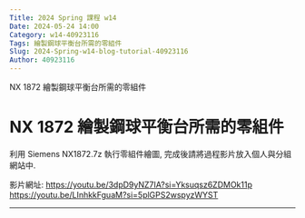 ```yaml
---
Title: 2024 Spring 課程 w14
Date: 2024-05-24 14:00
Category: w14-40923116
Tags: 繪製鋼球平衡台所需的零組件
Slug: 2024-Spring-w14-blog-tutorial-40923116
Author: 40923116
---
```


NX 1872 繪製鋼球平衡台所需的零組件

<!-- PELICAN_END_SUMMARY -->

# NX 1872 繪製鋼球平衡台所需的零組件

利用 Siemens NX1872.7z 執行零組件繪圖, 完成後請將過程影片放入個人與分組網站中.

影片網址:
https://youtu.be/3dpD9yNZ7IA?si=Yksuqsz6ZDMOk11p
https://youtu.be/LInhkkFguaM?si=5plGPS2wspyzWYST

--------

